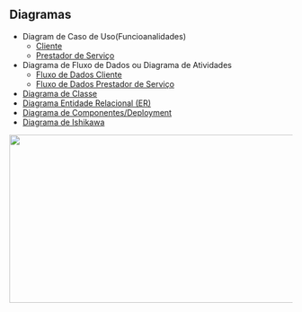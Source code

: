 ## Diagramas

* Diagram de Caso de Uso(Funcioanalidades)
  * [Cliente](https://drive.google.com/file/d/1YVhA6OdfBjzBtjE3wyRV-rxtazy01OGo/view?usp=sharing)
  * [Prestador de Serviço](https://drive.google.com/file/d/1eaDbXjvvkXRWx3kPPWIlzBK-FqVOnWwh/view?usp=sharing)
* Diagrama de Fluxo de Dados ou Diagrama de Atividades
  * [Fluxo de Dados Cliente](https://drive.google.com/file/d/1tilAGoDEiVIcigvMwAKoStVoMCTcFogF/view?usp=sharing)
  * [Fluxo de Dados Prestador de Serviço](https://drive.google.com/file/d/1ojTks0plrA_88AAKVoGRnRMRDKmDt-3f/view?usp=sharing)
* [Diagrama de Classe](https://drive.google.com/file/d/1FfCOkrgyNenhSFNmbJvdk2EYHsJmt5ak/view?usp=sharing)
* [Diagrama Entidade Relacional (ER)](https://drive.google.com/file/d/1dejbLmTIK52xv-v4CxnfI2V7D6H8uShA/view?usp=sharing)
* [Diagrama de Componentes/Deployment](https://drive.google.com/file/d/1dtIVnI7ciMci953RWD_-zIVpz7KTvOdC/view?usp=sharing)
* [Diagrama de Ishikawa](https://drive.google.com/file/d/1UkrHYo7sE6W7LbrQybzmPPylvFbigRY3/view?usp=sharing)

<img src="https://user-images.githubusercontent.com/37751047/100656267-2efee880-332b-11eb-8d33-0fc04ae71d40.png" width="800" height="300">

